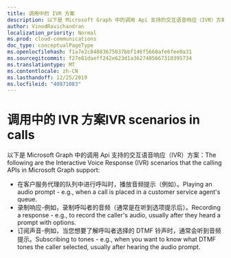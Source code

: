 ```yaml
---
title: 调用中的 IVR 方案
description: 以下是 Microsoft Graph 中的调用 Api 支持的交互语音响应（IVR）方案：
author: VinodRavichandran
localization_priority: Normal
ms.prod: cloud-communications
doc_type: conceptualPageType
ms.openlocfilehash: f1a7e2c84083675037bbf146f5660afe6fee0a31
ms.sourcegitcommit: f27e81daeff242e623d1a3627405667310395734
ms.translationtype: MT
ms.contentlocale: zh-CN
ms.lasthandoff: 12/25/2019
ms.locfileid: "40871083"
---
```

# <a name="ivr-scenarios-in-calls"></a><span data-ttu-id="70bd0-103">调用中的 IVR 方案</span><span class="sxs-lookup"><span data-stu-id="70bd0-103">IVR scenarios in calls</span></span>

<span data-ttu-id="70bd0-104">以下是 Microsoft Graph 中的调用 Api 支持的交互语音响应（IVR）方案：</span><span class="sxs-lookup"><span data-stu-id="70bd0-104">The following are the Interactive Voice Response (IVR) scenarios that the calling APIs in Microsoft Graph support:</span></span>

- <span data-ttu-id="70bd0-105">在客户服务代理的队列中进行呼叫时，播放音频提示（例如）。</span><span class="sxs-lookup"><span data-stu-id="70bd0-105">Playing an audio prompt - e.g., when a call is placed in a customer service agent's queue.</span></span>
- <span data-ttu-id="70bd0-106">录制响应-例如，录制呼叫者的音频（通常是在听到选项提示后）。</span><span class="sxs-lookup"><span data-stu-id="70bd0-106">Recording a response - e.g., to record the caller's audio, usually after they heard a prompt with options.</span></span>
- <span data-ttu-id="70bd0-107">订阅声音-例如，当您想要了解呼叫者选择的 DTMF 铃声时，通常会听到音频提示。</span><span class="sxs-lookup"><span data-stu-id="70bd0-107">Subscribing to tones - e.g., when you want to know what DTMF tones the caller selected, usually after hearing the audio prompt.</span></span>
